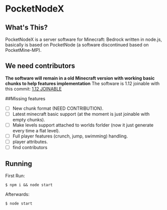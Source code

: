 # PocketNodeX

## What's This?
PocketNodeX is a server software for Minecraft: Bedrock written in node.js, basically is based on PocketNode (a software discontinued based on PocketMine-MP).

## We need contributors
**The software will remain in a old Minecraft version with working basic chunks to help features implementation**
The software is 1.12 joinable with this commit: [1.12 JOINABLE](https://github.com/HerryYT/PocketNodeX/tree/3e96c6f54cea42a8f27de53b549f6606fb8c3979)

##Missing features
- [ ] New chunk format (NEED CONTRIBUTION).
- [ ] Latest minecraft basic support (at the moment is just joinable with empty chunks).
- [ ] Make levels support attached to worlds forlder (now it just generate every time a flat level).
- [ ] Full player features (crunch, jump, swimming) handling.
- [ ] player attributes.
- [ ] find contributors

## Running
First Run:
```
$ npm i && node start
```

Afterwards:
```
$ node start

